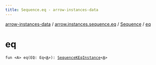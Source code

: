 ```yaml
---
title: Sequence.eq - arrow-instances-data
---
```


[arrow-instances-data](../../index.html) / [arrow.instances.sequence.eq](../index.html) / [Sequence](index.html) / [eq](./eq.html)

# eq

`fun <A> eq(EQ: Eq<`[`A`](eq.html#A)`>): `[`SequenceKEqInstance`](../../arrow.instances/-sequence-k-eq-instance/index.html)`<`[`A`](eq.html#A)`>`